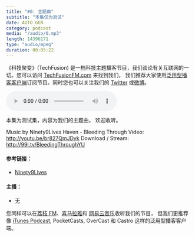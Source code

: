 ```yaml
---
title: "#0: 主题曲"
subtitle: "本集仅为测试"
date: AUTO_GEN
category: podcast
media: "/audio/0.mp3"
length: 14396171
type: "audio/mpeg"
duration: 00:05:22
---
```


《科技聚变》(TechFusion) 是一档科技主题播客节目，我们谈论有关互联网的一切。您可以访问 [TechFusionFM.com](http://TechFusionFM.com) 来找到我们， 我们推荐大家使用[泛用型播客客户端](http://TechFusionFM.com/faq)订阅节目。同时您也可以关注我们的 [Twitter](http://twitter.com/TechFusionFM") 或[微博](http://weibo.com/TechFusionFM)。

<audio class="audioPlayer" controls="" preload="metadata" src="audio/0.mp3"></audio>

本集为测试集，内容为我们的主题曲， 欢迎收听。

Music by Ninety9Lives
Haven - Bleeding Through
Video: http://youtu.be/br827QmJDyk
Download / Stream: http://99l.tv/BleedingThroughYU

<!-- More -->

#### 参考链接：

- [Ninety9Lives](https://www.ninety9lives.com/)

#### 主播：

- 无


您同样可以在[荔枝 FM]()、[喜马拉雅](http://TechFusionFM.com)和 [网易云音乐](http://TechFusionFM.com)收听我们的节目， 但我们更推荐像 [iTunes Podcast](http://TechFusionFM.com), PocketCasts, OverCast 和 Castro 这样的泛用型播客客户端。 
